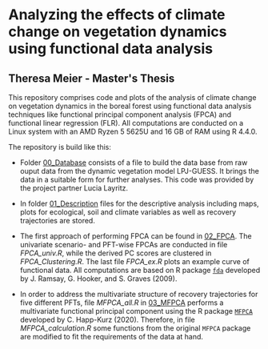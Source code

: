 # Analyzing the effects of climate change on vegetation dynamics using functional data analysis
## Theresa Meier - Master's Thesis

This repository comprises code and plots of the analysis of climate change on vegetation dynamics in the boreal forest using functional data analysis techniques like functional principal component analysis (FPCA) and functional linear regression (FLR). All computations are conducted on a Linux system with an AMD Ryzen 5 5625U and 16 GB of RAM using R 4.4.0. 

The repository is build like this:

- Folder [00_Database](https://github.com/TheresaMeier/MA_FDA_veg/tree/main/00_Database) consists of a file to build the data base from raw ouput data from the dynamic vegetation model LPJ-GUESS. It brings the data in a suitable form for further analyses. This code was provided by the project partner Lucia Layritz.

- In folder [01_Description](https://github.com/TheresaMeier/MA_FDA_veg/tree/main/01_Description) files for the descriptive analysis including maps, plots for ecological, soil and climate variables as well as recovery trajectories are stored. 

- The first approach of performing FPCA can be found in [02_FPCA](https://github.com/TheresaMeier/MA_FDA_veg/tree/main/02_FPCA). The univariate scenario- and PFT-wise FPCAs are conducted in file *FPCA_univ.R*, while the derived PC scores are clustered in *FPCA_Clustering.R*. The last file *FPCA_ex.R* plots an example curve of functional data. All computations are based on R package [`fda`](https://github.com/cran/fda) developed by J. Ramsay, G. Hooker, and S. Graves (2009).
- In order to address the multivariate structure of recovery trajectories for five different PFTs, file *MFPCA_all.R* in [03_MFPCA](https://github.com/TheresaMeier/MA_FDA_veg/tree/main/03_MFPCA) performs a multivariate functional principal component using the R package [`MFPCA`](https://github.com/ClaraHapp/MFPCA) developed by C. Happ-Kurz (2020). Therefore, in file *MFPCA_calculation.R* some functions from the original `MFPCA` package are modified to fit the requirements of the data at hand.
